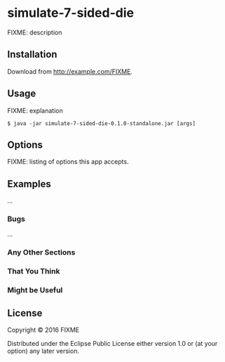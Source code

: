 # simulate-7-sided-die

FIXME: description

## Installation

Download from http://example.com/FIXME.

## Usage

FIXME: explanation

    $ java -jar simulate-7-sided-die-0.1.0-standalone.jar [args]

## Options

FIXME: listing of options this app accepts.

## Examples

...

### Bugs

...

### Any Other Sections
### That You Think
### Might be Useful

## License

Copyright © 2016 FIXME

Distributed under the Eclipse Public License either version 1.0 or (at
your option) any later version.
